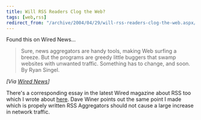 ```yaml
---
title: Will RSS Readers Clog the Web?
tags: [web,rss]
redirect_from: "/archive/2004/04/29/will-rss-readers-clog-the-web.aspx/"
---
```


Found this on Wired News...

> Sure, news aggregators are handy tools, making Web surfing a breeze.
> But the programs are greedy little buggers that swamp websites with
> unwanted traffic. Something has to change, and soon. By Ryan Singel.

*[Via [Wired
News](http://www.wired.com/news/infostructure/0,1377,63264,00.html)]*

There's a corresponding essay in the latest Wired magazine about RSS too
which I wrote about
[here](https://haacked.com/archive/2004/04/30/387.aspx).
Dave Winer points out the same point I made which is propely written RSS
Aggregators should not cause a large increase in network traffic.

